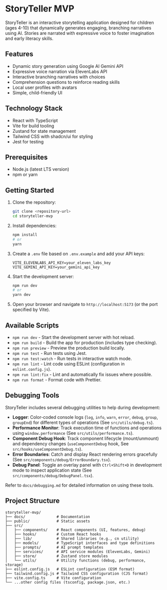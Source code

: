 # StoryTeller MVP

StoryTeller is an interactive storytelling application designed for children (ages 4-10) that dynamically generates engaging, branching narratives using AI. Stories are narrated with expressive voice to foster imagination and early literacy skills.

## Features

- Dynamic story generation using Google AI Gemini API
- Expressive voice narration via ElevenLabs API
- Interactive branching narratives with choices
- Comprehension questions to reinforce reading skills
- Local user profiles with avatars
- Simple, child-friendly UI

## Technology Stack

- React with TypeScript
- Vite for build tooling
- Zustand for state management
- Tailwind CSS with shadcn/ui for styling
- Jest for testing

## Prerequisites

- Node.js (latest LTS version)
- npm or yarn

## Getting Started

1. Clone the repository:

   ```bash
   git clone <repository-url>
   cd storyteller-mvp
   ```

2. Install dependencies:

   ```bash
   npm install
   # or
   yarn
   ```

3. Create a `.env` file based on `.env.example` and add your API keys:

   ```
   VITE_ELEVENLABS_API_KEY=your_eleven_labs_key
   VITE_GEMINI_API_KEY=your_gemini_api_key
   ```

4. Start the development server:

   ```bash
   npm run dev
   # or
   yarn dev
   ```

5. Open your browser and navigate to `http://localhost:5173` (or the port specified by Vite).

## Available Scripts

- `npm run dev` - Start the development server with hot reload.
- `npm run build` - Build the app for production (includes type checking).
- `npm run preview` - Preview the production build locally.
- `npm run test` - Run tests using Jest.
- `npm run test:watch` - Run tests in interactive watch mode.
- `npm run lint` - Lint code using ESLint (configuration in `eslint.config.js`).
- `npm run lint:fix` - Lint and automatically fix issues where possible.
- `npm run format` - Format code with Prettier.

## Debugging Tools

StoryTeller includes several debugging utilities to help during development:

- **Logger**: Color-coded console logs (`log`, `info`, `warn`, `error`, `debug`, `group`, `groupEnd`) for different types of operations (See `src/utils/debug.ts`).
- **Performance Monitor**: Track execution time of functions and operations using `window.performance` (See `src/utils/performance.ts`).
- **Component Debug Hook**: Track component lifecycle (mount/unmount) and dependency changes (`useComponentDebug` hook, See `src/hooks/useComponentDebug.ts`).
- **Error Boundaries**: Catch and display React rendering errors gracefully (See `src/components/debug/ErrorBoundary.tsx`).
- **Debug Panel**: Toggle an overlay panel with `Ctrl+Shift+D` in development mode to inspect application state (See `src/components/debug/DebugPanel.tsx`).

Refer to `docs/debugging.md` for detailed information on using these tools.

## Project Structure

```
storyteller-mvp/
├── docs/              # Documentation
├── public/            # Static assets
├── src/
│   ├── components/    # React components (UI, features, debug)
│   ├── hooks/         # Custom React hooks
│   ├── lib/           # Shared libraries (e.g., cn utility)
│   ├── models/        # TypeScript interfaces and type definitions
│   ├── prompts/       # AI prompt templates
│   ├── services/      # API service modules (ElevenLabs, Gemini)
│   ├── store/         # Zustand store modules
│   └── utils/         # Utility functions (debug, performance, storage)
├── eslint.config.js   # ESLint configuration (ESM format)
├── tailwind.config.js # Tailwind CSS configuration (CJS format)
├── vite.config.ts     # Vite configuration
└── ...other config files (tsconfig, package.json, etc.)
```
